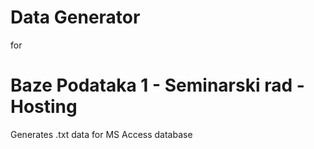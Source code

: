 # Data Generator
  for
# Baze Podataka 1 - Seminarski rad - Hosting

Generates .txt data for MS Access database
